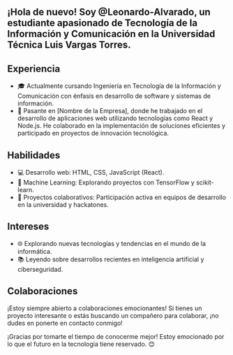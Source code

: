 ## ¡Hola de nuevo! Soy @Leonardo-Alvarado, un estudiante apasionado de Tecnología de la Información y Comunicación en la Universidad Técnica Luis Vargas Torres.

## Experiencia
- 🎓 Actualmente cursando Ingeniería en Tecnología de la Información y Comunicación con énfasis en desarrollo de software y sistemas de información.
- 💼 Pasante en [Nombre de la Empresa], donde he trabajado en el desarrollo de aplicaciones web utilizando tecnologías como React y Node.js. He colaborado en la implementación de soluciones eficientes y participado en proyectos de innovación tecnológica.

## Habilidades
- 💻 Desarrollo web: HTML, CSS, JavaScript (React).
- 🤖 Machine Learning: Explorando proyectos con TensorFlow y scikit-learn.
- 🚀 Proyectos colaborativos: Participación activa en equipos de desarrollo en la universidad y hackatones.

## Intereses
- 🌐 Explorando nuevas tecnologías y tendencias en el mundo de la informática.
- 📚 Leyendo sobre desarrollos recientes en inteligencia artificial y ciberseguridad.

## Colaboraciones
¡Estoy siempre abierto a colaboraciones emocionantes! Si tienes un proyecto interesante o estás buscando un compañero para colaborar, ¡no dudes en ponerte en contacto conmigo!

¡Gracias por tomarte el tiempo de conocerme mejor! Estoy emocionado por lo que el futuro en la tecnología tiene reservado. 😊
